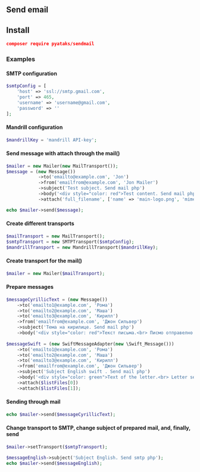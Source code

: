 Send email
----------

## Install
```json
composer require pyataks/sendmail
```

### Examples

#### SMTP configuration
```php
$smtpConfig = [
    'host' => 'ssl://smtp.gmail.com',
    'port' => 465,
    'username' => 'username@gmail.com',
    'password' => ''
];
```

#### Mandrill configuration
```php
$mandrillKey = 'mandrill API-key';
```

#### Send message with attach through the mail() 
```php
$mailer = new Mailer(new MailTransport());
$message = (new Message())
            ->to('emailto@example.com', 'Jon')
            ->from('emailfrom@example.com', 'Jon Mailer')
            ->subject('Test subject. Send mail php')
            ->body('<div style="color: red">Test content. Send mail php</div>', 'text/html')
            ->attach('full_filename', ['name' => 'main-logo.png', 'mime_type' => 'image\png']);

echo $mailer->send($message);
```

#### Create different transports
```php
$mailTransport = new MailTransport();
$smtpTransport = new SMTPTransport($smtpConfig);
$mandrillTransport = new MandrillTransport($mandrillKey);
```
#### Create transport for the mail()
```php
$mailer = new Mailer($mailTransport);
```
#### Prepare messages
```php
$messageCyrillicText = (new Message())
    ->to('emailto1@example.com', 'Рома')
    ->to('emailto2@example.com', 'Маша')
    ->to('emailto3@example.com', 'Кирилл')
    ->from('emailfrom@example.com', 'Джон Сильвер')
    ->subject('Тема на кирилице. Send mail php')
    ->body('<div style="color: red">Текст письма.<br> Писмо отправелно без attach. <br> Send mail php</div>', 'text/html');
    
$messageSwift = (new SwiftMessageAdapter(new \Swift_Message()))
    ->to('emailto1@example.com', 'Рома')
    ->to('emailto2@example.com', 'Маша')
    ->to('emailto3@example.com', 'Кирилл')
    ->from('emailfrom@example.com', 'Джон Сильвер')
    ->subject('Subject English swift . Send mail php')
    ->body('<div style="color: green">Text of the letter.<br> Letter sent WITH attach. <br> Send mail php</div>', 'text/html')
    ->attach($listFiles[0])
    ->attach($listFiles[1]);
```
#### Sending through mail
```php
echo $mailer->send($messageCyrillicText);
```

#### Change transport to SMTP, change subject of prepared mail, and, finally, send
```php
$mailer->setTransport($smtpTransport);

$messageEnglish->subject('Subject English. Send smtp php');
echo $mailer->send($messageEnglish);
```